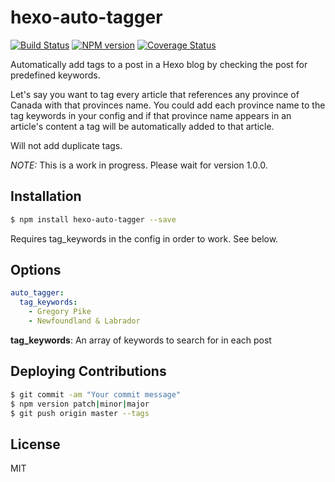 # hexo-auto-tagger

[![Build Status](https://travis-ci.org/grevory/hexo-auto-tagger.svg?branch=master)](https://travis-ci.org/grevory/hexo-auto-tagger) 
[![NPM version](https://badge.fury.io/js/hexo-auto-tagger.svg)](http://badge.fury.io/js/hexo-auto-tagger) 
[![Coverage Status](https://coveralls.io/repos/github/grevory/hexo-auto-tagger/badge.svg?branch=master)](https://coveralls.io/github/grevory/hexo-auto-tagger?branch=master)

Automatically add tags to a post in a Hexo blog by checking the post for predefined keywords. 

Let's say you want to tag every article that references any province of Canada with that provinces name. You could add each province name to the tag keywords in your config and if that province name appears in an article's content a tag will be automatically added to that article.

Will not add duplicate tags.

*NOTE:* This is a work in progress. Please wait for version 1.0.0.

## Installation

``` bash
$ npm install hexo-auto-tagger --save
```

Requires tag_keywords in the config in order to work. See below.

## Options

``` yaml
auto_tagger:
  tag_keywords:
  	- Gregory Pike
  	- Newfoundland & Labrador
```

**tag_keywords**: An array of keywords to search for in each post

## Deploying Contributions
``` bash
$ git commit -am "Your commit message"
$ npm version patch|minor|major
$ git push origin master --tags
```

## License

MIT